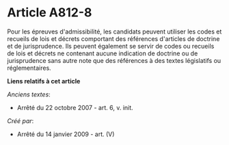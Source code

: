 # Article A812-8

Pour les épreuves d'admissibilité, les candidats peuvent utiliser les codes et recueils de lois et décrets comportant des
références d'articles de doctrine et de jurisprudence. Ils peuvent également se servir de codes ou recueils de lois et
décrets ne contenant aucune indication de doctrine ou de jurisprudence sans autre note que des références à des textes
législatifs ou réglementaires.

**Liens relatifs à cet article**

_Anciens textes_:

  - Arrêté du 22 octobre 2007 - art. 6, v. init.

_Créé par_:

  - Arrêté du 14 janvier 2009 - art. (V)
